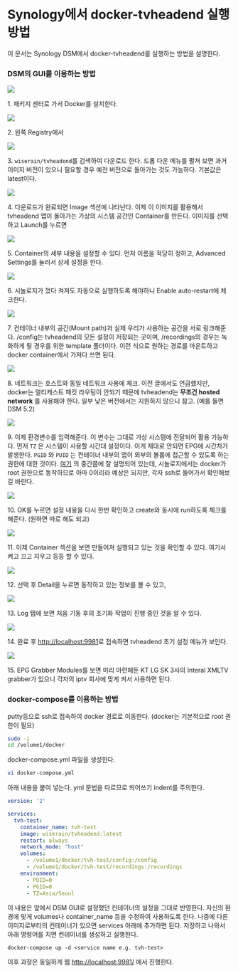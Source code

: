# Synology에서 docker-tvheadend 실행 방법

이 문서는 Synology DSM에서 docker-tvheadend를 실행하는 방법을 설명한다.

### DSM의 GUI를 이용하는 방법

![](images/PicPick_Capture_20170316_001.png)

1\. 패키지 센터로 가서 Docker를 설치한다.

![](images/PicPick_Capture_20170316_002.png)

2\. 왼쪽 Registry에서

![](images/PicPick_Capture_20170316_003.png)

3\. ```wiserain/tvheadend```를 검색하여 다운로드 한다. 드롭 다운 메뉴를 펼쳐 보면 과거 이미지 버전이 있으니 필요할 경우 예전 버전으로 돌아가는 것도 가능하다. 기본값은 latest이다.

![](images/PicPick_Capture_20170316_004.png)

4\. 다운로드가 완료되면 Image 섹션에 나타난다. 이제 이 이미지를 활용해서 tvheadend 앱이 돌아가는 가상의 시스템 공간인 Container를 만든다. 이미지를 선택하고 Launch를 누르면

![](images/PicPick_Capture_20170316_005.png)

5\. Container의 세부 내용을 설정할 수 있다. 먼저 이름을 적당히 정하고, Advanced Settings를 눌러서 상세 설정을 한다.

![](images/PicPick_Capture_20170316_006.png)

6\. 시놀로지가 껐다 켜져도 자동으로 실행하도록 해야하니 Enable auto-restart에 체크한다.

![](images/PicPick_Capture_20170316_007.png)

7\. 컨테이너 내부의 공간(Mount path)과 실제 우리가 사용하는 공간을 서로 링크해준다. /config는 tvheadend의 모든 설정이 저장되는 곳이며, /recordings의 경우는 녹화하게 될 경우를 위한 template 폴더이다. 이런 식으로 원하는 경로를 마운트하고 docker container에서 가져다 쓰면 된다.

![](images/PicPick_Capture_20170316_008.png)

8\. 네트워크는 호스트와 동일 네트워크 사용에 체크. 이전 글에서도 언급했지만, docker는 멀티캐스트 패킷 라우팅이 안되기 때문에 tvheadend는 **무조건 hosted network** 를 사용해야 한다. 일부 낮은 버전에서는 지원하지 않으니 참고. (예를 들면 DSM 5.2)

![](images/PicPick_Capture_20170316_009.png)

9\. 이제 환경변수를 입력해준다. 이 변수는 그대로 가상 시스템에 전달되어 활용 가능하다. 먼저 ```TZ``` 은 시스템이 사용할 시간대 설정이다. 이게 제대로 안되면 EPG에 시간차가 발생한다. ```PGID``` 와 ```PUID``` 는 컨테이너 내부의 앱이 외부의 볼륨에 접근할 수 있도록 하는 권한에 대한 것이다. [여기](https://github.com/linuxserver/docker-tvheadend#user--group-identifiers) 의 중간쯤에 잘 설명되어 있는데, 시놀로지에서는 docker가 root 권한으로 동작하므로 아마 0이리라 예상은 되지만, 각자 ssh로 들어가서 확인해보길 바란다.

![](images/PicPick_Capture_20170316_010.png)

10\. OK를 누르면 설정 내용을 다시 한번 확인하고 create와 동시에 run하도록 체크를 해준다. (원하면 따로 해도 되고)

![](images/PicPick_Capture_20170316_011.png)

11\. 이제 Container 섹션을 보면 만들어져 실행되고 있는 것을 확인할 수 있다. 여기서 켜고 끄고 지우고 등등 할 수 있다.

![](images/PicPick_Capture_20170316_012.png)

12\. 선택 후 Detail을 누르면 동작하고 있는 정보를 볼 수 있고,

![](images/PicPick_Capture_20170316_013.png)

13\. Log 탭에 보면 처음 기동 후의 초기화 작업이 진행 중인 것을 알 수 있다.

![](images/PicPick_Capture_20170316_014.png)

14\. 완료 후 <http://localhost:9981>로 접속하면 tvheadend 초기 설정 메뉴가 보인다.

![](images/PicPick_Capture_20170317_001.png)

15\. EPG Grabber Modules를 보면 미리 마련해둔 KT LG SK 3사의 Interal XMLTV grabber가 있으니 각자의 iptv 회사에 맞게 켜서 사용하면 된다.

### docker-compose를 이용하는 방법

putty등으로 ssh로 접속하여 docker 경로로 이동한다. (docker는 기본적으로 root 권한이 필요)

```bash
sudo -i
cd /volume1/docker
```

docker-compose.yml 파일을 생성한다.

```bash
vi docker-compose.yml
```

아래 내용을 붙여 넣는다. yml 문법을 따르므로 띄어쓰기 indent를 주의한다.

```yml
version: '2'

services:
  tvh-test:
    container_name: tvh-test
    image: wiserain/tvheadend:latest
    restart: always
    network_mode: "host"
    volumes:
      - /volume1/docker/tvh-test/config:/config
      - /volume1/docker/tvh-test/recordings:/recordings
    environment:
      - PUID=0
      - PGID=0
      - TZ=Asia/Seoul
```

이 내용은 앞에서 DSM GUI로 설정했던 컨테이너의 설정을 그대로 반영한다. 자신의 환경에 맞게 volumes나 container_name 등을 수정하여 사용하도록 한다. 나중에 다른 이미지로부터의 컨테이너가 있으면 services 아래에 추가하면 된다. 저장하고 나와서 아래 명령어를 치면 컨테이너를 생성하고 실행한다.

```
docker-compose up -d <service name e.g. tvh-test>
```

이후 과정은 동일하게 웹 <http://localhost:9981/> 에서 진행한다.
